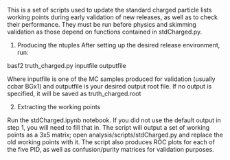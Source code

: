 This is a set of scripts used to update the standard charged particle lists working points during early validation of new releases, as well as to check their performance. They must be run before physics and skimming validation as those depend on functions contained in stdCharged.py.

1. Producing the ntuples
After setting up the desired release environment, run:

basf2 truth_charged.py inputfile outputfile

Where inputfile is one of the MC samples produced for validation (usually ccbar BGx1) and outputfile is your desired output root file. If no output is specified, it will be saved as truth_charged.root

2. Extracting the working points

Run the stdCharged.ipynb notebook. If you did not use the default output in step 1, you will need to fill that in. 
The script will output a set of working points as a 3x5 matrix; open analysis/scripts/stdCharged.py and replace the old working points with it.
The script also produces ROC plots for each of the five PID, as well as confusion/purity matrices for validation purposes.